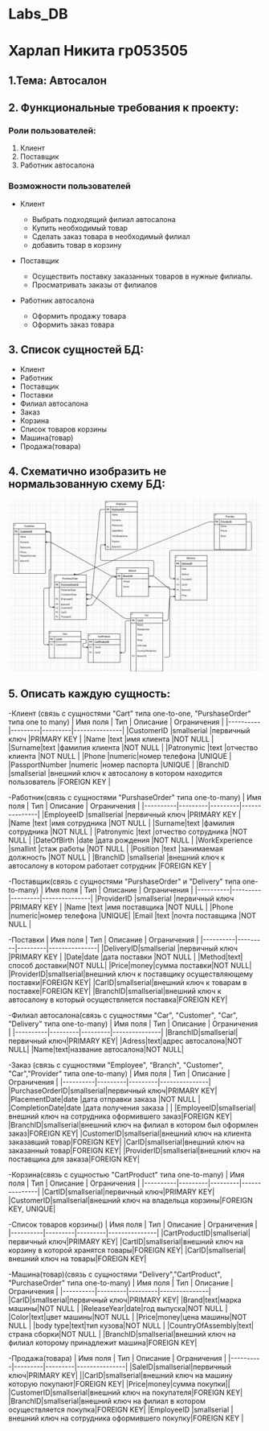 # Labs_DB
# Харлап Никита гр053505 
## 1.Тема: Автосалон
## 2. Функциональные требования к проекту:
### Роли пользователей:
1. Клиент
2. Поставщик
3. Работник автосалона
### Возможности пользователей
- Клиент
  + Выбрать подходящий филиал автосалона
  + Купить необходимый товар
  + Сделать заказ товара в необходимый филиал
  + добавить товар в корзину
  
- Поставщик
  + Осуществить поставку заказанных товаров в нужные филиалы.
  + Просматривать заказы от филиалов
  
- Работник  автосалона
  + Оформить продажу товара
  + Оформить заказ товара
  
## 3. Список сущностей БД: 
- Клиент
- Работник
- Поставщик
- Поставки
- Филиал автосалона
- Заказ
- Корзина
- Список товаров корзины
- Машина(товар)
- Продажа(товара)

## 4. Схематично изобразить не нормальзованную схему БД:
![image](https://github.com/nikita122002/Labs_DB/blob/main/l1.png)
## 5. Описать каждую сущность:
-Клиент (связь с сущностями "Cart" типа one-to-one, "PurshaseOrder" типа one to many)
| Имя поля | Тип    | Описание  | Ограничения   |
|----------|---------|---------|---------------|
|CustomerID |smallserial |первичный ключ |PRIMARY KEY |
|Name |text |имя клиента |NOT NULL |
|Surname|text |фамилия клиента |NOT NULL |
|Patronymic |text |отчество клиента |NOT NULL |
|Phone |numeric|номер телефона |UNIQUE |
|PassportNumber |numeric |номер паспорта |UNIQUE |
|BranchID |smallserial |внешний ключ к автосалону в котором находится пользователь |FOREIGN KEY |

-Работник(связь с сущностями "PurshaseOrder" типа one-to-many)
| Имя поля | Тип    | Описание  | Ограничения   |
|----------|---------|---------|---------------|
|EmployeeID |smallserial |первичный ключ |PRIMARY KEY |
|Name |text |имя сотрудника |NOT NULL |
|Surname|text |фамилия сотрудника |NOT NULL |
|Patronymic |text |отчество сотрудника |NOT NULL |
|DateOfBirth |date |дата рождения |NOT NULL  |
|WorkExperience |smallint |стаж работы |NOT NULL |
|Position |text |занимаемая должность |NOT NULL |
|BranchID |smallserial |внешний ключ к автосалону в котором работает сотрудник |FOREIGN KEY |

-Поставщик(связь с сущностями "PurshaseOrder" и "Delivery" типа one-to-many)
| Имя поля | Тип    | Описание  | Ограничения   |
|----------|---------|---------|---------------|
|ProviderID |smallserial |первичный ключ |PRIMARY KEY |
|Name |text |имя поставщика |NOT NULL |
|Phone |numeric|номер телефона |UNIQUE|
|Email |text |почта поставщика |NOT NULL | 
 
-Поставки
| Имя поля | Тип    | Описание  | Ограничения   |
|----------|---------|---------|---------------|
|DeliveryID|smallserial |первичный ключ |PRIMARY KEY |
|Date|date |дата поставки |NOT NULL  |
|Method|text|способ доставки|NOT NULL|
|Price|money|сумма поставки|NOT NULL|
|ProviderID|smallserial|внешний ключ к поставщику осуществляющему поставки|FOREIGN KEY|
|CarID|smallserial|внешний ключ к товарам в поставке|FOREIGN KEY|
|BranchID|smallserial|внешний ключ к автосалону в который осуществляется поставка|FOREIGN KEY|

-Филиал автосалона(связь с сущностями "Car", "Customer", "Car", "Delivery" типа one-to-many)
| Имя поля | Тип    | Описание  | Ограничения   |
|----------|---------|---------|---------------|
|BranchID|smallserial|первичный ключ|PRIMARY KEY|
|Adress|text|адрес автосалона|NOT NULL|
|Name|text|название автосалона|NOT NULL|

-Заказ (связь с сущностями "Employee", "Branch", "Customer", "Car","Provider" типа one-to-many)
| Имя поля | Тип    | Описание  | Ограничения   |
|----------|---------|---------|---------------|
|PurchaseOrderID|smallserial|первичный ключ|PRIMARY KEY|
|PlacementDate|date |дата отправки заказа |NOT NULL  |
|CompletionDate|date |дата получения заказа |  |
|EmployeeID|smallserial|внешний ключ на сотрудника оформившего заказ|FOREIGN KEY|
|BranchID|smallserial|внешний ключ на филиал в котором был оформлен заказ|FOREIGN KEY|
|CustomerID|smallserial|внешний ключ на клиента заказавший товар|FOREIGN KEY|
|CarID|smallserial|внешний ключ на заказанный товар|FOREIGN KEY|
|ProviderID|smallserial|внешний ключ на поставщика для заказа|FOREIGN KEY|

-Корзина(связь с сущностью "CartProduct" типа one-to-many)
| Имя поля | Тип    | Описание  | Ограничения   |
|----------|---------|---------|---------------|
|CartID|smallserial|первичный ключ|PRIMARY KEY|
|CustomerID|smallserial|внешний ключ на владельца корзины|FOREIGN KEY, UNIQUE|

-Список товаров корзины()
| Имя поля | Тип    | Описание  | Ограничения   |
|----------|---------|---------|---------------|
|CartProductID|smallserial|первичный ключ|PRIMARY KEY|
|CartID|smallserial|внешний ключ на корзину в которой хранятся товары|FOREIGN KEY|
|CarID|smallserial|внешний ключ на товары|FOREIGN KEY|

-Машина(товар)(связь с сущностями "Delivery","CartProduct", "PurchaseOrder" типа one-to-many)
| Имя поля | Тип    | Описание  | Ограничения   |
|----------|---------|---------|---------------|
|CarID|smallserial|первичный ключ|PRIMARY KEY|
|Brand|text|марка машины|NOT NULL |
|ReleaseYear|date|год выпуска|NOT NULL |
|Color|text|цвет машины|NOT NULL |
|Price|money|цена машины|NOT NULL |
|body type|text|тип кузова|NOT NULL |
|CountryOfAssembly|text|страна сборки|NOT NULL |
|BranchID|smallserial|внешний ключ на филиал которому принадлежит машина|FOREIGN KEY|

-Продажа(товара)
| Имя поля | Тип    | Описание  | Ограничения   |
|----------|---------|---------|---------------|
|SaleID|smallserial|первичный ключ|PRIMARY KEY|
||CarID|smallserial|внешний ключ на машину которую покупают|FOREIGN KEY|
|Price|money|сумма покупки||
|CustomerID|smallserial|внешний ключ на покупателя|FOREIGN KEY|
|BranchID|smallserial|внешний ключ на филиал в котором осуществляется покупка|FOREIGN KEY|
|EmployeeID |smallserial |внешний ключ на сотрудника оформившего покупку|FOREIGN KEY |
